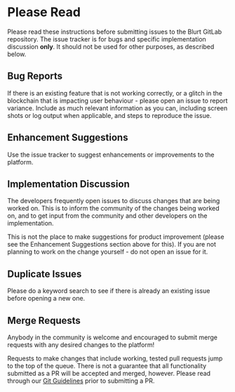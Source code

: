 # Please Read

Please read these instructions before submitting issues to the Blurt GitLab repository. The issue tracker is for bugs and specific implementation discussion **only**. It should not be used for other purposes, as described below.

## Bug Reports

If there is an existing feature that is not working correctly, or a glitch in the blockchain that is impacting user behaviour - please open an issue to report variance. Include as much relevant information as you can, including screen shots or log output when applicable, and steps to reproduce the issue.

## Enhancement Suggestions

Use the issue tracker to suggest enhancements or improvements to the platform. 

## Implementation Discussion

The developers frequently open issues to discuss changes that are being worked on. This is to inform the community of the changes being worked on, and to get input from the community and other developers on the implementation.

This is not the place to make suggestions for product improvement (please see the Enhancement Suggestions section above for this). If you are not planning to work on the change yourself - do not open an issue for it.

## Duplicate Issues

Please do a keyword search to see if there is already an existing issue before opening a new one.

## Merge Requests

Anybody in the community is welcome and encouraged to submit merge requests with any desired changes to the platform!

Requests to make changes that include working, tested pull requests jump to the top of the queue. There is not a guarantee that all functionality submitted as a PR will be accepted and merged, however. Please read through our [Git Guidelines](doc/devs/git-guidelines.md) prior to submitting a PR.
